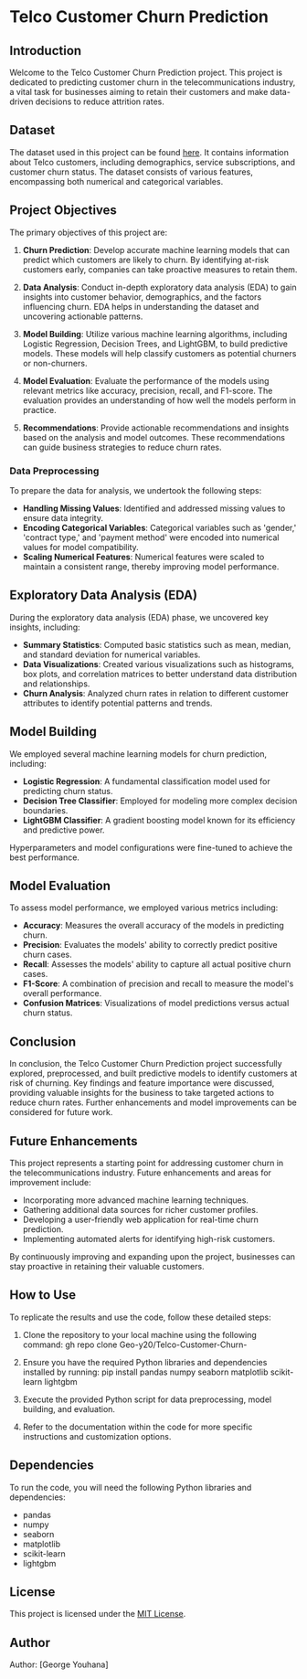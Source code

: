 # Telco Customer Churn Prediction

## Introduction

Welcome to the Telco Customer Churn Prediction project. This project is dedicated to predicting customer churn in the telecommunications industry, a vital task for businesses aiming to retain their customers and make data-driven decisions to reduce attrition rates.

## Dataset

The dataset used in this project can be found [here](https://www.kaggle.com/datasets/blastchar/telco-customer-churn). It contains information about Telco customers, including demographics, service subscriptions, and customer churn status. The dataset consists of various features, encompassing both numerical and categorical variables.

## Project Objectives

The primary objectives of this project are:

1. **Churn Prediction**: Develop accurate machine learning models that can predict which customers are likely to churn. By identifying at-risk customers early, companies can take proactive measures to retain them.

2. **Data Analysis**: Conduct in-depth exploratory data analysis (EDA) to gain insights into customer behavior, demographics, and the factors influencing churn. EDA helps in understanding the dataset and uncovering actionable patterns.

3. **Model Building**: Utilize various machine learning algorithms, including Logistic Regression, Decision Trees, and LightGBM, to build predictive models. These models will help classify customers as potential churners or non-churners.

4. **Model Evaluation**: Evaluate the performance of the models using relevant metrics like accuracy, precision, recall, and F1-score. The evaluation provides an understanding of how well the models perform in practice.

5. **Recommendations**: Provide actionable recommendations and insights based on the analysis and model outcomes. These recommendations can guide business strategies to reduce churn rates.
### Data Preprocessing

To prepare the data for analysis, we undertook the following steps:

- **Handling Missing Values**: Identified and addressed missing values to ensure data integrity.
- **Encoding Categorical Variables**: Categorical variables such as 'gender,' 'contract type,' and 'payment method' were encoded into numerical values for model compatibility.
- **Scaling Numerical Features**: Numerical features were scaled to maintain a consistent range, thereby improving model performance.

## Exploratory Data Analysis (EDA)

During the exploratory data analysis (EDA) phase, we uncovered key insights, including:

- **Summary Statistics**: Computed basic statistics such as mean, median, and standard deviation for numerical variables.
- **Data Visualizations**: Created various visualizations such as histograms, box plots, and correlation matrices to better understand data distribution and relationships.
- **Churn Analysis**: Analyzed churn rates in relation to different customer attributes to identify potential patterns and trends.

## Model Building

We employed several machine learning models for churn prediction, including:

- **Logistic Regression**: A fundamental classification model used for predicting churn status.
- **Decision Tree Classifier**: Employed for modeling more complex decision boundaries.
- **LightGBM Classifier**: A gradient boosting model known for its efficiency and predictive power.

Hyperparameters and model configurations were fine-tuned to achieve the best performance.

## Model Evaluation

To assess model performance, we employed various metrics including:

- **Accuracy**: Measures the overall accuracy of the models in predicting churn.
- **Precision**: Evaluates the models' ability to correctly predict positive churn cases.
- **Recall**: Assesses the models' ability to capture all actual positive churn cases.
- **F1-Score**: A combination of precision and recall to measure the model's overall performance.
- **Confusion Matrices**: Visualizations of model predictions versus actual churn status.

## Conclusion

In conclusion, the Telco Customer Churn Prediction project successfully explored, preprocessed, and built predictive models to identify customers at risk of churning. Key findings and feature importance were discussed, providing valuable insights for the business to take targeted actions to reduce churn rates. Further enhancements and model improvements can be considered for future work.

## Future Enhancements

This project represents a starting point for addressing customer churn in the telecommunications industry. Future enhancements and areas for improvement include:

- Incorporating more advanced machine learning techniques.
- Gathering additional data sources for richer customer profiles.
- Developing a user-friendly web application for real-time churn prediction.
- Implementing automated alerts for identifying high-risk customers.

By continuously improving and expanding upon the project, businesses can stay proactive in retaining their valuable customers.

## How to Use

To replicate the results and use the code, follow these detailed steps:

1. Clone the repository to your local machine using the following command:
gh repo clone Geo-y20/Telco-Customer-Churn-

2. Ensure you have the required Python libraries and dependencies installed by running:
pip install pandas numpy seaborn matplotlib scikit-learn lightgbm

3. Execute the provided Python script for data preprocessing, model building, and evaluation.

4. Refer to the documentation within the code for more specific instructions and customization options.

## Dependencies

To run the code, you will need the following Python libraries and dependencies:

- pandas
- numpy
- seaborn
- matplotlib
- scikit-learn
- lightgbm

## License
This project is licensed under the [MIT License](LICENSE).

## Author

Author: [George Youhana]
